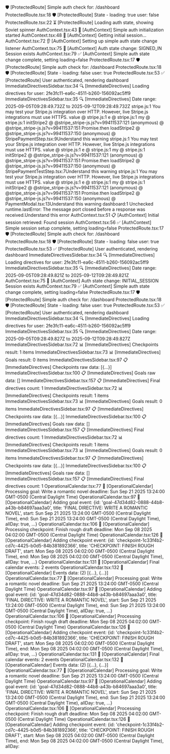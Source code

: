 🛡️ [ProtectedRoute] Simple auth check for: /dashboard
ProtectedRoute.tsx:18 🛡️ [ProtectedRoute] State - loading: true user: false
ProtectedRoute.tsx:22 ⏳ [ProtectedRoute] Loading auth state, showing Soviet spinner
AuthContext.tsx:43 🚀 [AuthContext] Simple auth initialization started
AuthContext.tsx:48 🔄 [AuthContext] Getting initial session...
AuthContext.tsx:72 👂 [AuthContext] Setting up simple auth state change listener
AuthContext.tsx:75 🔄 [AuthContext] Auth state change: SIGNED_IN Session exists
AuthContext.tsx:79 ✅ [AuthContext] Simple auth state change complete, setting loading=false
ProtectedRoute.tsx:17 🛡️ [ProtectedRoute] Simple auth check for: /dashboard
ProtectedRoute.tsx:18 🛡️ [ProtectedRoute] State - loading: false user: true
ProtectedRoute.tsx:53 ✅ [ProtectedRoute] User authenticated, rendering dashboard
ImmediateDirectivesSidebar.tsx:34 🔍 [ImmediateDirectives] Loading directives for user: 2fe3fc11-ea6c-4511-b260-156092ac5ff9
ImmediateDirectivesSidebar.tsx:35 🔍 [ImmediateDirectives] Date range: 2025-09-05T09:28:49.732Z to 2025-09-12T09:28:49.732Z
stripe.js:1 You may test your Stripe.js integration over HTTP. However, live Stripe.js integrations must use HTTPS.
value @ stripe.js:1
e @ stripe.js:1
my @ stripe.js:1
initStripe2 @ @stripe_stripe-js.js?v=99411537:121
(anonymous) @ @stripe_stripe-js.js?v=99411537:151
Promise.then
loadStripe2 @ @stripe_stripe-js.js?v=99411537:150
(anonymous) @ StripePaymentStep.tsx:9Understand this warning
stripe.js:1 You may test your Stripe.js integration over HTTP. However, live Stripe.js integrations must use HTTPS.
value @ stripe.js:1
e @ stripe.js:1
my @ stripe.js:1
initStripe2 @ @stripe_stripe-js.js?v=99411537:121
(anonymous) @ @stripe_stripe-js.js?v=99411537:151
Promise.then
loadStripe2 @ @stripe_stripe-js.js?v=99411537:150
(anonymous) @ StripePaymentTestStep.tsx:7Understand this warning
stripe.js:1 You may test your Stripe.js integration over HTTP. However, live Stripe.js integrations must use HTTPS.
value @ stripe.js:1
e @ stripe.js:1
my @ stripe.js:1
initStripe2 @ @stripe_stripe-js.js?v=99411537:121
(anonymous) @ @stripe_stripe-js.js?v=99411537:151
Promise.then
loadStripe2 @ @stripe_stripe-js.js?v=99411537:150
(anonymous) @ PaymentModal.tsx:13Understand this warning
dashboard:1 Unchecked runtime.lastError: The message port closed before a response was received.Understand this error
AuthContext.tsx:51 📋 [AuthContext] Initial session retrieved: Found session
AuthContext.tsx:56 ✅ [AuthContext] Simple session setup complete, setting loading=false
ProtectedRoute.tsx:17 🛡️ [ProtectedRoute] Simple auth check for: /dashboard
ProtectedRoute.tsx:18 🛡️ [ProtectedRoute] State - loading: false user: true
ProtectedRoute.tsx:53 ✅ [ProtectedRoute] User authenticated, rendering dashboard
ImmediateDirectivesSidebar.tsx:34 🔍 [ImmediateDirectives] Loading directives for user: 2fe3fc11-ea6c-4511-b260-156092ac5ff9
ImmediateDirectivesSidebar.tsx:35 🔍 [ImmediateDirectives] Date range: 2025-09-05T09:28:49.821Z to 2025-09-12T09:28:49.821Z
AuthContext.tsx:75 🔄 [AuthContext] Auth state change: INITIAL_SESSION Session exists
AuthContext.tsx:79 ✅ [AuthContext] Simple auth state change complete, setting loading=false
ProtectedRoute.tsx:17 🛡️ [ProtectedRoute] Simple auth check for: /dashboard
ProtectedRoute.tsx:18 🛡️ [ProtectedRoute] State - loading: false user: true
ProtectedRoute.tsx:53 ✅ [ProtectedRoute] User authenticated, rendering dashboard
ImmediateDirectivesSidebar.tsx:34 🔍 [ImmediateDirectives] Loading directives for user: 2fe3fc11-ea6c-4511-b260-156092ac5ff9
ImmediateDirectivesSidebar.tsx:35 🔍 [ImmediateDirectives] Date range: 2025-09-05T09:28:49.827Z to 2025-09-12T09:28:49.827Z
ImmediateDirectivesSidebar.tsx:72 📊 [ImmediateDirectives] Checkpoints result: 1 items
ImmediateDirectivesSidebar.tsx:73 📊 [ImmediateDirectives] Goals result: 0 items
ImmediateDirectivesSidebar.tsx:97 📋 [ImmediateDirectives] Checkpoints raw data: [{…}]
ImmediateDirectivesSidebar.tsx:100 📋 [ImmediateDirectives] Goals raw data: []
ImmediateDirectivesSidebar.tsx:157 📋 [ImmediateDirectives] Final directives count: 1
ImmediateDirectivesSidebar.tsx:72 📊 [ImmediateDirectives] Checkpoints result: 1 items
ImmediateDirectivesSidebar.tsx:73 📊 [ImmediateDirectives] Goals result: 0 items
ImmediateDirectivesSidebar.tsx:97 📋 [ImmediateDirectives] Checkpoints raw data: [{…}]
ImmediateDirectivesSidebar.tsx:100 📋 [ImmediateDirectives] Goals raw data: []
ImmediateDirectivesSidebar.tsx:157 📋 [ImmediateDirectives] Final directives count: 1
ImmediateDirectivesSidebar.tsx:72 📊 [ImmediateDirectives] Checkpoints result: 1 items
ImmediateDirectivesSidebar.tsx:73 📊 [ImmediateDirectives] Goals result: 0 items
ImmediateDirectivesSidebar.tsx:97 📋 [ImmediateDirectives] Checkpoints raw data: [{…}]
ImmediateDirectivesSidebar.tsx:100 📋 [ImmediateDirectives] Goals raw data: []
ImmediateDirectivesSidebar.tsx:157 📋 [ImmediateDirectives] Final directives count: 1
OperationalCalendar.tsx:77 📅 [OperationalCalendar] Processing goal: Write a romantic novel deadline: Sun Sep 21 2025 13:24:00 GMT-0500 (Central Daylight Time)
OperationalCalendar.tsx:97 📅 [OperationalCalendar] Adding goal event: {id: 'goal-47d34d82-0888-44b8-a43b-b84697aaa3a0', title: 'FINAL DIRECTIVE: WRITE A ROMANTIC NOVEL', start: Sun Sep 21 2025 13:24:00 GMT-0500 (Central Daylight Time), end: Sun Sep 21 2025 13:24:00 GMT-0500 (Central Daylight Time), allDay: true, …}
OperationalCalendar.tsx:106 📅 [OperationalCalendar] Processing checkpoint: Finish rough draft deadline: Mon Sep 08 2025 04:02:00 GMT-0500 (Central Daylight Time)
OperationalCalendar.tsx:126 📅 [OperationalCalendar] Adding checkpoint event: {id: 'checkpoint-1c33f4b2-cd7c-4425-b0d5-84b381892366', title: 'CHECKPOINT: FINISH ROUGH DRAFT', start: Mon Sep 08 2025 04:02:00 GMT-0500 (Central Daylight Time), end: Mon Sep 08 2025 04:02:00 GMT-0500 (Central Daylight Time), allDay: true, …}
OperationalCalendar.tsx:131 📅 [OperationalCalendar] Final calendar events: 2 events
OperationalCalendar.tsx:132 📅 [OperationalCalendar] Events data: (2) [{…}, {…}]
OperationalCalendar.tsx:77 📅 [OperationalCalendar] Processing goal: Write a romantic novel deadline: Sun Sep 21 2025 13:24:00 GMT-0500 (Central Daylight Time)
OperationalCalendar.tsx:97 📅 [OperationalCalendar] Adding goal event: {id: 'goal-47d34d82-0888-44b8-a43b-b84697aaa3a0', title: 'FINAL DIRECTIVE: WRITE A ROMANTIC NOVEL', start: Sun Sep 21 2025 13:24:00 GMT-0500 (Central Daylight Time), end: Sun Sep 21 2025 13:24:00 GMT-0500 (Central Daylight Time), allDay: true, …}
OperationalCalendar.tsx:106 📅 [OperationalCalendar] Processing checkpoint: Finish rough draft deadline: Mon Sep 08 2025 04:02:00 GMT-0500 (Central Daylight Time)
OperationalCalendar.tsx:126 📅 [OperationalCalendar] Adding checkpoint event: {id: 'checkpoint-1c33f4b2-cd7c-4425-b0d5-84b381892366', title: 'CHECKPOINT: FINISH ROUGH DRAFT', start: Mon Sep 08 2025 04:02:00 GMT-0500 (Central Daylight Time), end: Mon Sep 08 2025 04:02:00 GMT-0500 (Central Daylight Time), allDay: true, …}
OperationalCalendar.tsx:131 📅 [OperationalCalendar] Final calendar events: 2 events
OperationalCalendar.tsx:132 📅 [OperationalCalendar] Events data: (2) [{…}, {…}]
OperationalCalendar.tsx:77 📅 [OperationalCalendar] Processing goal: Write a romantic novel deadline: Sun Sep 21 2025 13:24:00 GMT-0500 (Central Daylight Time)
OperationalCalendar.tsx:97 📅 [OperationalCalendar] Adding goal event: {id: 'goal-47d34d82-0888-44b8-a43b-b84697aaa3a0', title: 'FINAL DIRECTIVE: WRITE A ROMANTIC NOVEL', start: Sun Sep 21 2025 13:24:00 GMT-0500 (Central Daylight Time), end: Sun Sep 21 2025 13:24:00 GMT-0500 (Central Daylight Time), allDay: true, …}
OperationalCalendar.tsx:106 📅 [OperationalCalendar] Processing checkpoint: Finish rough draft deadline: Mon Sep 08 2025 04:02:00 GMT-0500 (Central Daylight Time)
OperationalCalendar.tsx:126 📅 [OperationalCalendar] Adding checkpoint event: {id: 'checkpoint-1c33f4b2-cd7c-4425-b0d5-84b381892366', title: 'CHECKPOINT: FINISH ROUGH DRAFT', start: Mon Sep 08 2025 04:02:00 GMT-0500 (Central Daylight Time), end: Mon Sep 08 2025 04:02:00 GMT-0500 (Central Daylight Time), allDay: 